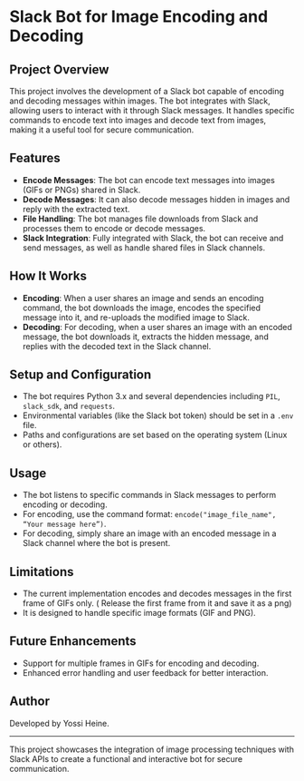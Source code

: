 # Slack Bot for Image Encoding and Decoding

## Project Overview

This project involves the development of a Slack bot capable of encoding and decoding messages within images. The bot integrates with Slack, allowing users to interact with it through Slack messages. It handles specific commands to encode text into images and decode text from images, making it a useful tool for secure communication.

## Features

- **Encode Messages**: The bot can encode text messages into images (GIFs or PNGs) shared in Slack.
- **Decode Messages**: It can also decode messages hidden in images and reply with the extracted text.
- **File Handling**: The bot manages file downloads from Slack and processes them to encode or decode messages.
- **Slack Integration**: Fully integrated with Slack, the bot can receive and send messages, as well as handle shared files in Slack channels.

## How It Works

- **Encoding**: When a user shares an image and sends an encoding command, the bot downloads the image, encodes the specified message into it, and re-uploads the modified image to Slack.
- **Decoding**: For decoding, when a user shares an image with an encoded message, the bot downloads it, extracts the hidden message, and replies with the decoded text in the Slack channel.

## Setup and Configuration

- The bot requires Python 3.x and several dependencies including `PIL`, `slack_sdk`, and `requests`.
- Environmental variables (like the Slack bot token) should be set in a `.env` file.
- Paths and configurations are set based on the operating system (Linux or others).

## Usage

- The bot listens to specific commands in Slack messages to perform encoding or decoding.
- For encoding, use the command format: `encode("image_file_name", “Your message here”)`.
- For decoding, simply share an image with an encoded message in a Slack channel where the bot is present.

## Limitations

- The current implementation encodes and decodes messages in the first frame of GIFs only. ( Release the first frame from it and save it as a png)
- It is designed to handle specific image formats (GIF and PNG).

## Future Enhancements

- Support for multiple frames in GIFs for encoding and decoding.
- Enhanced error handling and user feedback for better interaction.

## Author

Developed by Yossi Heine.

---

This project showcases the integration of image processing techniques with Slack APIs to create a functional and interactive bot for secure communication.

